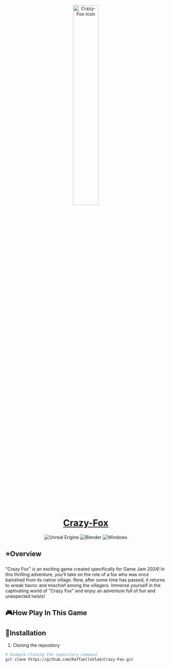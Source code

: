

<p align="center">
  <a href="https://github.com/RaffaelloVlad/Crazy-Fox/tree/main">
      <img width="40%" src="/Build/Windows/Application.ico" alt="Crazy-Fox-Icon" />
      <h1 align="center">Crazy-Fox</h1>
  </a>
</p>

<p align='center'>
  <img alt="Unreal Engine" src="https://img.shields.io/badge/unrealengine-%23313131.svg?style=for-the-badge&logo=unrealengine&logoColor=white">
  <img alt="Blender" src="https://img.shields.io/badge/blender-%23F5792A.svg?style=for-the-badge&logo=blender&logoColor=white">
  <img alt="Windows" src="https://img.shields.io/badge/Windows-0078D6?style=for-the-badge&logo=windows&logoColor=white">
</p>

## ⭐Overview


"Crazy Fox" is an exciting game created specifically for Game Jam 2024! In this thrilling adventure, you'll take on the role of a fox who was once banished from its native village. Now, after some time has passed, it returns to wreak havoc and mischief among the villagers. Immerse yourself in the captivating world of "Crazy Fox" and enjoy an adventure full of fun and unexpected twists!

## 🎮How Play In This Game



## 🔧Installation


1. Cloning the repository
   
```bash
# Example Cloning the repository command
git clone https://github.com/RaffaelloVlad/Crazy-Fox.git
